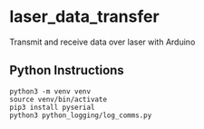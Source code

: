 # laser_data_transfer
Transmit and receive data over laser with Arduino

## Python Instructions

```
python3 -m venv venv
source venv/bin/activate
pip3 install pyserial
python3 python_logging/log_comms.py
```
